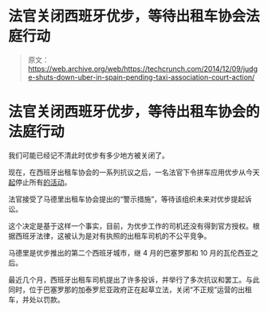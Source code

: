 # 法官关闭西班牙优步，等待出租车协会法庭行动 

> 原文：<https://web.archive.org/web/https://techcrunch.com/2014/12/09/judge-shuts-down-uber-in-spain-pending-taxi-association-court-action/>

# 法官关闭西班牙优步，等待出租车协会的法庭行动

我们可能已经记不清此时优步有多少地方被关闭了。

现在，在西班牙出租车协会的一系列抗议之后，一名法官下令拼车应用优步从今天[起](https://web.archive.org/web/20221208105801/http://www.thelocal.es/20141209/judge-orders-spain-wide-uber-ban)停止所有[的活动](https://web.archive.org/web/20221208105801/http://elpais.com/elpais/2014/12/09/inenglish/1418132828_308604.html)。

法官接受了马德里出租车协会提出的“警示措施”，等待该组织未来对优步提起诉讼。

这个决定是基于这样一个事实，目前，为优步工作的司机还没有得到官方授权。根据西班牙法律，这被认为是对有执照的出租车司机的不公平竞争。

马德里是优步推出的第二个西班牙城市，继 4 月的巴塞罗那和 10 月的瓦伦西亚之后。

最近几个月，西班牙出租车司机提出了许多投诉，并举行了多次抗议和罢工。与此同时，位于巴塞罗那的加泰罗尼亚政府正在起草立法，关闭“不正规”运营的出租车，并处以罚款。